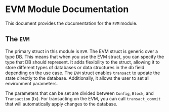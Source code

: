 # EVM Module Documentation

This document provides the documentation for the `EVM` module.

## The `EVM`

The primary struct in this module is `EVM`. The EVM struct is generic over a type DB. This means that when you use the EVM struct, you can specify the type that DB should represent. It adds flexibility to the struct, allowing it to store different types of databases or data structures in the db field depending on the use case. The `EVM` struct enables `transact` to update the state directly to the database. Additionally, it allows the user to set all environment parameters.

The parameters that can be set are divided between `Config`, `Block`, and `Transaction` (tx). For transacting on the EVM, you can call `transact_commit` that will automatically apply changes to the database.
